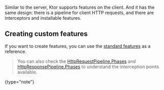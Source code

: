 [//]: # (title: Features)

<include src="lib.md" include-id="outdated_warning"/>

Similar to the server, Ktor supports features on the client. And it has the same design:
there is a pipeline for client HTTP requests, and there are interceptors and installable features.



## Creating custom features

If you want to create features, you can use the [standard features](https://github.com/ktorio/ktor/tree/main/ktor-client/ktor-client-core/common/src/io/ktor/client/features) as a reference.

>You can also check the [HttpRequestPipeline.Phases](https://github.com/ktorio/ktor/blob/main/ktor-client/ktor-client-core/common/src/io/ktor/client/request/HttpRequestPipeline.kt)
>and [HttpResponsePipeline.Phases](https://github.com/ktorio/ktor/blob/main/ktor-client/ktor-client-core/common/src/io/ktor/client/statement/HttpResponsePipeline.kt)
>to understand the interception points available.
>
{type="note"}